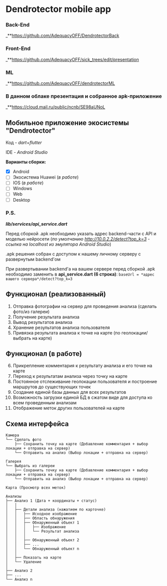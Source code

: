 # Dendrotector mobile app

### Back-End

_**https://github.com/AdequacyOFF/DendrotectorBack

### Front-End

_**https://github.com/AdequacyOFF/sick_trees/edit/presentation

### ML

_**https://github.com/AdequacyOFF/dendrotectorML

### В данном облаке презентация и собранное apk-приложение

_**https://cloud.mail.ru/public/ncnb/SE98aUNoL

## Мобильное приложение экосистемы "Dendrotector"

Код - _dart_+_flutter_

IDE - _Android Studio_

**Варианты сборки:**
- [x] Android
- [ ] Экосистема Huawei (_в работе_)
- [ ] IOS (_в работе_)
- [ ] Windows
- [ ] Web
- [ ] Desktop

### **P.S.**

_**lib/services/api_service.dart**_

Перед сборкой .apk необходимо указать адрес backend-части с API и моделью нейросети (_по умолчанию http://10.0.2.2/detect?top_k=3 - ссылка на localhost из эмулятора Android Studio_)

.apk решения собран с доступом к нашему личному серверу с развернутым backend'ом

При развертывании backend'а на вашем сервере перед сборкой .apk необходимо заменить в **api_service.dart (6 строка)**: `baseUrl = *адрес вашего сервера*/detect?top_k=3`

## **Функционал** (реализованный)
1. Отправка фотографии на сервер для проведения анализа (сделать фото/из галереи)
2. Получение результата анализа
3. Вывод результатов анализа
4. Хранение результатов анализа пользователя
5. Привязка результата анализа к точке на карте (по геолокации/выбрать на карте)

## Функционал (в работе)
6. Прикрепление комментария к результату анализа и его точке на карте
7. Переход к результатам анализа через точку на карте
8. Постоянное отслеживание геолокации пользователя и построение маршрутов до существующих точек
9. Создание единой базы данных для всех результатов
10. Возможность загрузки единой БД в сжатом виде для доступа ко всем проведенным анализам
11. Отображение меток других пользователей на карте

## Схема интерфейса
    Камера
    └── Сделать фото
        ├── Сохранить точку на карте (Добавление комментария + выбор локации + отправка на сервер)
        └── Отправить на анализ (Выбор локации + отправка на сервер)

    Галерея
    └── Выбрать из галереи
        ├── Сохранить точку на карте (Добавление комментария + выбор локации + отправка на сервер)
        └── Отправить на анализ (Выбор локации + отправка на сервер)

    Карта (Просмотр всех меток)

    Анализы
    ├── Анализ 1 (Дата + координаты + статус)
    │   │
    │   ├── Детали анализа (нажатием по карточке)
    │   │   ├── Исходное изображение
    │   │   ├── Область обнаружения
    │   │   ├── Обнаруженный объект 1
    │   │   │   ├── Изображение
    │   │   │   └── Результат анализа
    │   │   │
    │   │   ├── Обнаруженный объект 2
    │   │   ├── ...
    │   │   └── Обнаруженный объект n
    │   │
    │   ├── Показать на карте
    │   └── Удаление
    │
    ├── Анализ 2
    ├── ...
    └── Анализ n   
